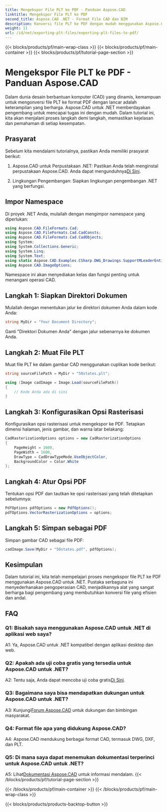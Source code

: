 ```yaml
---
title: Mengekspor File PLT ke PDF - Panduan Aspose.CAD
linktitle: Mengekspor File PLT ke PDF
second_title: Aspose.CAD .NET - Format File CAD dan BIM
description: Konversi file PLT ke PDF dengan mudah menggunakan Aspose.CAD untuk .NET. Ikuti panduan langkah demi langkah kami untuk integrasi yang lancar dan hasil yang andal.
weight: 11
url: /id/net/exporting-plt-files/exporting-plt-files-to-pdf/
---
```


{{< blocks/products/pf/main-wrap-class >}}
{{< blocks/products/pf/main-container >}}
{{< blocks/products/pf/tutorial-page-section >}}

# Mengekspor File PLT ke PDF - Panduan Aspose.CAD

Dalam dunia desain berbantuan komputer (CAD) yang dinamis, kemampuan untuk mengonversi file PLT ke format PDF dengan lancar adalah keterampilan yang berharga. Aspose.CAD untuk .NET memberdayakan pengembang untuk mencapai tugas ini dengan mudah. Dalam tutorial ini, kita akan menjalani proses langkah demi langkah, memastikan kejelasan dan pemahaman di setiap kesempatan.

## Prasyarat

Sebelum kita mendalami tutorialnya, pastikan Anda memiliki prasyarat berikut:

1.  Aspose.CAD untuk Perpustakaan .NET: Pastikan Anda telah menginstal perpustakaan Aspose.CAD. Anda dapat mengunduhnya[Di Sini](https://releases.aspose.com/cad/net/).

2. Lingkungan Pengembangan: Siapkan lingkungan pengembangan .NET yang berfungsi.

## Impor Namespace

Di proyek .NET Anda, mulailah dengan mengimpor namespace yang diperlukan:

```csharp
using Aspose.CAD.FileFormats.Cad;
using Aspose.CAD.FileFormats.Cad.CadConsts;
using Aspose.CAD.FileFormats.Cad.CadObjects;
using System;
using System.Collections.Generic;
using System.Linq;
using System.Text;
using static Aspose.CAD.Examples.CSharp.DWG_Drawings.SupportMLeaderEntityForDWGFormat;
using Aspose.CAD.ImageOptions;
```

Namespace ini akan menyediakan kelas dan fungsi penting untuk menangani operasi CAD.

## Langkah 1: Siapkan Direktori Dokumen

Mulailah dengan menentukan jalur ke direktori dokumen Anda dalam kode Anda:

```csharp
string MyDir = "Your Document Directory";
```

Ganti "Direktori Dokumen Anda" dengan jalur sebenarnya ke dokumen Anda.

## Langkah 2: Muat File PLT

Muat file PLT ke dalam gambar CAD menggunakan cuplikan kode berikut:

```csharp
string sourceFilePath = MyDir + "50states.plt";

using (Image cadImage = Image.Load(sourceFilePath))
{
    // Kode Anda ada di sini
}
```

## Langkah 3: Konfigurasikan Opsi Rasterisasi

Konfigurasikan opsi rasterisasi untuk mengekspor ke PDF. Tetapkan dimensi halaman, jenis gambar, dan warna latar belakang:

```csharp
CadRasterizationOptions options = new CadRasterizationOptions
{
    PageHeight = 1600,
    PageWidth = 1600,
    DrawType = CadDrawTypeMode.UseObjectColor,
    BackgroundColor = Color.White
};
```

## Langkah 4: Atur Opsi PDF

Tentukan opsi PDF dan tautkan ke opsi rasterisasi yang telah ditetapkan sebelumnya:

```csharp
PdfOptions pdfOptions = new PdfOptions();
pdfOptions.VectorRasterizationOptions = options;
```

## Langkah 5: Simpan sebagai PDF

Simpan gambar CAD sebagai file PDF:

```csharp
cadImage.Save(MyDir + "50states.pdf", pdfOptions);
```

## Kesimpulan

Dalam tutorial ini, kita telah mempelajari proses mengekspor file PLT ke PDF menggunakan Aspose.CAD untuk .NET. Pustaka serbaguna ini menyederhanakan pengoperasian CAD, menjadikannya alat yang sangat berharga bagi pengembang yang membutuhkan konversi file yang efisien dan andal.

## FAQ

### Q1: Bisakah saya menggunakan Aspose.CAD untuk .NET di aplikasi web saya?

A1: Ya, Aspose.CAD untuk .NET kompatibel dengan aplikasi desktop dan web.

### Q2: Apakah ada uji coba gratis yang tersedia untuk Aspose.CAD untuk .NET?

 A2: Tentu saja, Anda dapat mencoba uji coba gratis[Di Sini](https://releases.aspose.com/).

### Q3: Bagaimana saya bisa mendapatkan dukungan untuk Aspose.CAD untuk .NET?

 A3: Kunjungi[Forum Aspose.CAD](https://forum.aspose.com/c/cad/19) untuk dukungan dan bimbingan masyarakat.

### Q4: Format file apa yang didukung Aspose.CAD?

A4: Aspose.CAD mendukung berbagai format CAD, termasuk DWG, DXF, dan PLT.

### Q5: Di mana saya dapat menemukan dokumentasi terperinci untuk Aspose.CAD untuk .NET?

 A5: Lihat[Dokumentasi Aspose.CAD](https://reference.aspose.com/cad/net/) untuk informasi mendalam.
{{< /blocks/products/pf/tutorial-page-section >}}

{{< /blocks/products/pf/main-container >}}
{{< /blocks/products/pf/main-wrap-class >}}

{{< blocks/products/products-backtop-button >}}
